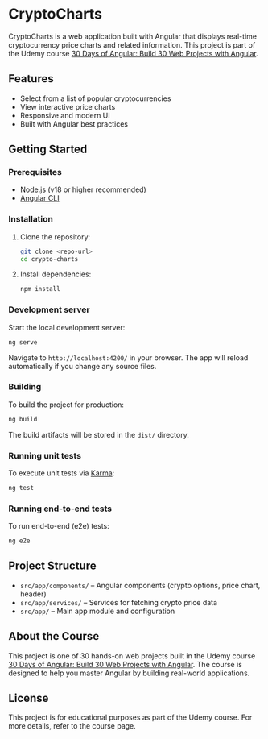 # CryptoCharts

CryptoCharts is a web application built with Angular that displays real-time cryptocurrency price charts and related information. This project is part of the Udemy course [30 Days of Angular: Build 30 Web Projects with Angular](https://www.udemy.com/course/30-days-of-angular/).

## Features

- Select from a list of popular cryptocurrencies
- View interactive price charts
- Responsive and modern UI
- Built with Angular best practices

## Getting Started

### Prerequisites

- [Node.js](https://nodejs.org/) (v18 or higher recommended)
- [Angular CLI](https://angular.io/cli)

### Installation

1. Clone the repository:
   ```bash
   git clone <repo-url>
   cd crypto-charts
   ```
2. Install dependencies:
   ```bash
   npm install
   ```

### Development server

Start the local development server:

```bash
ng serve
```

Navigate to `http://localhost:4200/` in your browser. The app will reload automatically if you change any source files.

### Building

To build the project for production:

```bash
ng build
```

The build artifacts will be stored in the `dist/` directory.

### Running unit tests

To execute unit tests via [Karma](https://karma-runner.github.io):

```bash
ng test
```

### Running end-to-end tests

To run end-to-end (e2e) tests:

```bash
ng e2e
```

## Project Structure

- `src/app/components/` – Angular components (crypto options, price chart, header)
- `src/app/services/` – Services for fetching crypto price data
- `src/app/` – Main app module and configuration

## About the Course

This project is one of 30 hands-on web projects built in the Udemy course [30 Days of Angular: Build 30 Web Projects with Angular](https://www.udemy.com/course/30-days-of-angular/). The course is designed to help you master Angular by building real-world applications.

## License

This project is for educational purposes as part of the Udemy course. For more details, refer to the course page.
